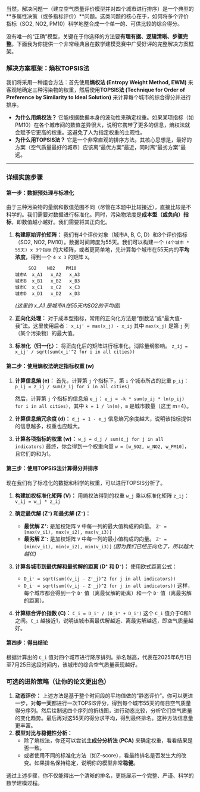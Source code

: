 当然，解决问题一（建立空气质量评价模型并对四个城市进行排序）是一个典型的**多属性决策（或多指标评价）**问题。这类问题的核心在于，如何将多个评价指标（SO2, NO2, PM10）科学地整合成一个单一的、可供比较的综合得分。

没有唯一的“正确”模型，关键在于你选择的方法要**有理有据、逻辑清晰、步骤完整**。下面我为你提供一个非常经典且在数学建模竞赛中广受好评的完整解决方案框架。

### 解决方案框架：熵权TOPSIS法

我们将采用一种组合方法：首先使用**熵权法 (Entropy Weight Method, EWM)** 来客观地确定三种污染物的权重，然后使用**TOPSIS法 (Technique for Order of Preference by Similarity to Ideal Solution)** 来计算每个城市的综合得分并进行排序。

*   **为什么用熵权法？** 它能根据数据本身的波动性来确定权重。如果某项指标（如PM10）在各个城市间的数值差异很大，说明它携带了更多的信息，熵权法就会赋予它更高的权重。这避免了人为指定权重的主观性。
*   **为什么用TOPSIS法？** 它是一个非常直观的排序方法。其核心思想是，最好的方案（空气质量最好的城市）应该离“最优方案”最近，同时离“最劣方案”最远。

---

### 详细实施步骤

#### **第一步：数据预处理与标准化**

由于三种污染物的量纲和数值范围不同（尽管在本题中比较接近），直接比较是不科学的。我们需要对数据进行标准化。同时，污染物浓度是**成本型（或负向）指标**，即数值越小越好。我们需要将其正向化。

1.  **构建原始评价矩阵：**
    我们有4个评价对象（城市A, B, C, D）和3个评价指标（SO2, NO2, PM10）。数据时间跨度为55天。我们可以构建一个 `(4个城市 * 55天) x 3个指标` 的大矩阵，或者更简单地，先计算每个城市在55天内的**平均浓度**，得到一个 `4 x 3` 的矩阵 `X`。
    
    ```
         SO2    NO2    PM10
    城市A  x_A1   x_A2   x_A3
    城市B  x_B1   x_B2   x_B3
    城市C  x_C1   x_C2   x_C3
    城市D  x_D1   x_D2   x_D3
    ```
    *(这里的 x_A1 是城市A在55天内SO2的平均值)*

2.  **正向化处理：**
    对于成本型指标，常用的正向化方法是“倒数法”或“最大值-我”法。这里使用后者：
    `x_ij' = max(x_j) - x_ij` 
    其中 `max(x_j)` 是第 `j` 列（某个污染物）的最大值。

3.  **标准化（归一化）：**
    将正向化后的矩阵进行标准化，消除量纲影响。
    `z_ij = x_ij' / sqrt(sum(x_i'^2 for i in all cities))`

#### **第二步：使用熵权法确定指标权重 (w)**

1.  **计算信息熵 (e)：**
    首先，计算第 `j` 个指标下，第 `i` 个城市所占的比重 `p_ij`：
    `p_ij = z_ij / sum(z_ij for i in all cities)`
    
    然后，计算第 `j` 个指标的信息熵 `e_j`：
    `e_j = -k * sum(p_ij * ln(p_ij) for i in all cities)`，其中 `k = 1 / ln(m)`，`m` 是城市数量（这里 m=4）。

2.  **计算信息熵冗余度 (d)：**
    `d_j = 1 - e_j`
    信息熵冗余度越大，说明该指标提供的信息越多，权重也应越大。

3.  **计算各项指标的权重 (w)：**
    `w_j = d_j / sum(d_j for j in all indicators)`
    最终，你会得到一个权重向量 `w = [w_SO2, w_NO2, w_PM10]`，且它们的和为1。

#### **第三步：使用TOPSIS法计算得分并排序**

现在我们有了标准化的数据和科学的权重，可以进行TOPSIS分析了。

1.  **构建加权标准化矩阵 (V)：**
    用熵权法得到的权重 `w_j` 乘以标准化矩阵 `z_ij`：
    `v_ij = w_j * z_ij`

2.  **确定最优解 (Z⁺) 和最劣解 (Z⁻)：**
    *   **最优解 Z⁺:** 是加权矩阵 `V` 中每一列的最大值构成的向量。
      `Z⁺ = [max(v_i1), max(v_i2), max(v_i3)]`
    *   **最劣解 Z⁻:** 是加权矩阵 `V` 中每一列的最小值构成的向量。
      `Z⁻ = [min(v_i1), min(v_i2), min(v_i3)]`
    *(因为我们已经正向化了，所以越大越优)*

3.  **计算各城市到最优解和最劣解的距离 (D⁺ 和 D⁻)：**
    使用欧式距离公式：
    *   `D_i⁺ = sqrt(sum((v_ij - Z⁺_j)^2 for j in all indicators))`
    *   `D_i⁻ = sqrt(sum((v_ij - Z⁻_j)^2 for j in all indicators))`
    这样，每个城市都会得到一个 `D⁺` 值（离最优解的距离）和一个 `D⁻` 值（离最劣解的距离）。

4.  **计算综合评价指数 (C)：**
    `C_i = D_i⁻ / (D_i⁺ + D_i⁻)`
    这个 `C_i` 值介于0和1之间。`C_i` 越接近1，说明该城市离最优解越近、离最劣解越远，即空气质量越好。

#### **第四步：得出结论**

根据计算出的 `C_i` 值对四个城市进行降序排列。排名越高，代表在2025年6月1日至7月25日这段时间内，该城市的综合空气质量表现越好。

### **可选的进阶策略（让你的论文更出色）**

1.  **动态评价：** 上述方法是基于整个时间段的平均值做的“静态评价”。你可以更进一步，对**每一天**都进行一次TOPSIS评分，得到每个城市55天的每日空气质量得分序列。然后绘制这四个序列的折线图，进行动态比较，分析它们空气质量的变化趋势。最后再对这55天的得分求平均，得到最终排名。这种方法信息量更丰富。
2.  **模型对比与稳健性分析：**
    *   除了熵权法，你还可以尝试**主成分分析法 (PCA)** 来确定权重，看看结果是否一致。
    *   或者使用不同的标准化方法（如Z-score），看最终排名是否发生大的改变。如果排名保持稳定，说明你的模型非常**稳健**。

通过上述步骤，你不仅能得出一个清晰的排名，更能展示一个完整、严谨、科学的数学建模过程。
<!--stackedit_data:
eyJoaXN0b3J5IjpbNjA4NTE1ODEyXX0=
-->